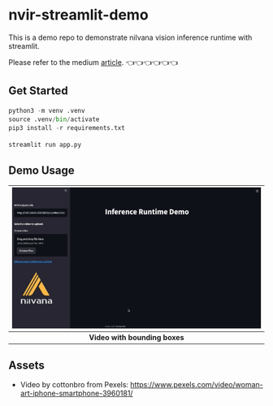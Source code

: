 # nvir-streamlit-demo

This is a demo repo to demonstrate nilvana vision inference runtime with streamlit.

Please refer to the medium [article](https://medium.com/hello-nilvana/%E9%80%8F%E9%81%8E-streamlit-%E5%BF%AB%E9%80%9F%E5%BB%BA%E7%AB%8B%E7%89%A9%E9%AB%94%E5%81%B5%E6%B8%AC-web-app-b2b156d2f862). 👈👈👈👈👈👈

## Get Started

```python
python3 -m venv .venv
source .venv/bin/activate
pip3 install -r requirements.txt

streamlit run app.py
```

## Demo Usage

| ![image](assets/demo.gif) |
|:--:|
| <b>Video with bounding boxes</b>|

## Assets

- Video by cottonbro from Pexels: https://www.pexels.com/video/woman-art-iphone-smartphone-3960181/
